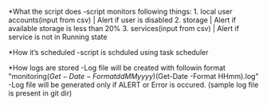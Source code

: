 *What the script does
	-script monitors following things:
		1. local user accounts(input from csv) | Alert if user is disabled
		2. storage | Alert if available storage is less than 20%
		3. services(input from csv) | Alert if service is not in Running state

*How it’s scheduled
	-script is schduled using task scheduler

*How logs are stored
	-Log file will be created with followin format "monitoring$(Get-Date -Format ddMMyyyy)$(Get-Date -Format HHmm).log"
	-Log file will be generated only if ALERT or Error is occured.
		(sample log file is present in git dir)